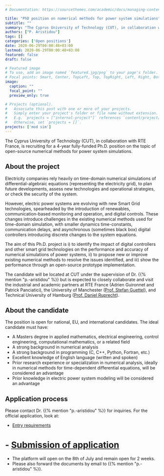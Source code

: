 ```yaml
---
# Documentation: https://sourcethemes.com/academic/docs/managing-content/

title: "PhD position on numerical methods for power system simulations"
subtitle: ""
summary: "The Cyprus University of Technology (CUT), in collaboration with RTE France, is recruiting for a 4-year fully-funded Ph.D. position on the topic of open-source numerical methods for power system simulations."
authors: ["P. Aristidou"]
tags: []
categories: ['Open positions']
date: 2020-06-29T00:00:48+03:00
lastmod: 2020-06-29T00:00:48+03:00
featured: false
draft: false

# Featured image
# To use, add an image named `featured.jpg/png` to your page's folder.
# Focal points: Smart, Center, TopLeft, Top, TopRight, Left, Right, BottomLeft, Bottom, BottomRight.
image:
  caption: ""
  focal_point: ""
  preview_only: true

# Projects (optional).
#   Associate this post with one or more of your projects.
#   Simply enter your project's folder or file name without extension.
#   E.g. `projects = ["internal-project"]` references `content/project/deep-learning/index.md`.
#   Otherwise, set `projects = []`.
projects: ['mod sim']
---
```


The Cyprus University of Technology (CUT), in collaboration with RTE France, is recruiting for a 4-year fully-funded Ph.D. position on the topic of open-source numerical methods for power system simulations.

## About the project

Electricity companies rely heavily on time-domain numerical simulations of differential-algebraic equations (representing the electricity grid), to plan future developments, assess new technologies and operational strategies, or check the security of the system. 

However, electric power systems are evolving with new Smart Grid technologies, spearheaded by the introduction of renewables, communication-based monitoring and operation, and digital controls. These changes introduce challenges in the existing numerical methods used for time-domain simulation, with smaller dynamics time-constants, communication delays, and asynchronous (sometimes black box) digital controllers introducing discrete changes to the system equations.

The aim of this Ph.D. project is i) to identify the impact of digital controllers and other smart grid technologies on the performance and accuracy of numerical simulations of power systems, ii) to propose new or improve existing numerical methods to resolve the issues identified, and iii) show the performance through an open-source prototype implementation.

The candidate will be located at CUT under the supervision of Dr. {{% mention "p.-aristidou" %}} but is expected to closely collaborate and visit the industrial and academic partners at RTE France (Adrien Guironnet and Patrick Panciatici), the University of Manchester ([Prof. Stefan Guettel](http://guettel.com)), and Technical University of Hamburg ([Prof. Daniel Ruprecht](https://www.mat.tuhh.de/home/druprecht_en)).

## About the candidate

The position is open for national, EU, and international candidates. The ideal candidate must have: 

- A Masters degree in applied mathematics, electrical engineering, control engineering, computational mathematics, or a related field
- A strong background in numerical analysis
- A strong background in programming (C, C++, Python, Fortran, etc.) 
- Excellent knowledge of English language (written and spoken)
- Prior research experience or specialization in numerical analysis, ideally in numerical methods for time-dependent differential equations, will be considered an advantage
- Prior knowledge in electric power system modeling will be considered an advantage

## Application process

Please contact Dr. {{% mention "p.-aristidou" %}} for inquiries. For the official application, look at:

- [Entry requirements](https://www.cut.ac.cy/studies/phd/Entry+requirements/)
# - [Submission of application](https://www.cut.ac.cy/studies/phd/Submission+of+application/)
- The platform will open on the 8th of July and remain open for 2 weeks.
- Please also forward the documents by email to {{% mention "p.-aristidou" %}}.
